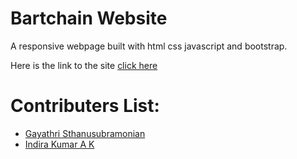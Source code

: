 # Bartchain Website

A responsive webpage built with html css javascript and bootstrap.

Here is the link to the site [click here](https://indira-kumar.github.io/Bart-chain-website/)

# Contributers List:
- [Gayathri Sthanusubramonian](https://github.com/Gayathri2522/) 
- [Indira Kumar A K](https://github.com/Indira-kumar)
